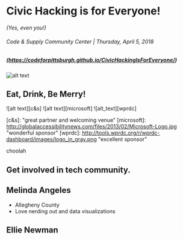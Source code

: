 
<!-- .slide: data-state="normal" id="title" data-menu-title="Title" -->

# Civic Hacking is for Everyone!
 *(Yes, even you!)*

###### Code & Supply Community Center | Thursday, April 5, 2018

##### (https://codeforpittsburgh.github.io/CivicHackingIsForEveryone/)

![alt text][qr]

[qr]: https://melynnduh.github.io/CivicHackingIsForEveryone/images/QR.png "link to the presentation"

<!-- .slide: data-state="normal" id="Logistics & Credits" data-menu-title="Before we begin..."-->

## Eat, Drink, Be Merry!

![alt text][c&s]
![alt text][microsoft]
![alt_text][wprdc]


[c&s]: "great partner and welcoming venue"
[microsoft]: http://globalaccessibilitynews.com/files/2013/02/Microsoft-Logo.jpg "wonderful sponsor"
[wprdc]: http://tools.wprdc.org/r/wprdc-dashboard/images/logo_in_gray.png "excellent sponsor"

choolah

## Get involved in tech community.


<!-- .slide: data-state="normal" id="Introductions" data-menu-title="Introductions" -->
## Melinda Angeles
* Allegheny County
* Love nerding out and data visualizations

## Ellie Newman
